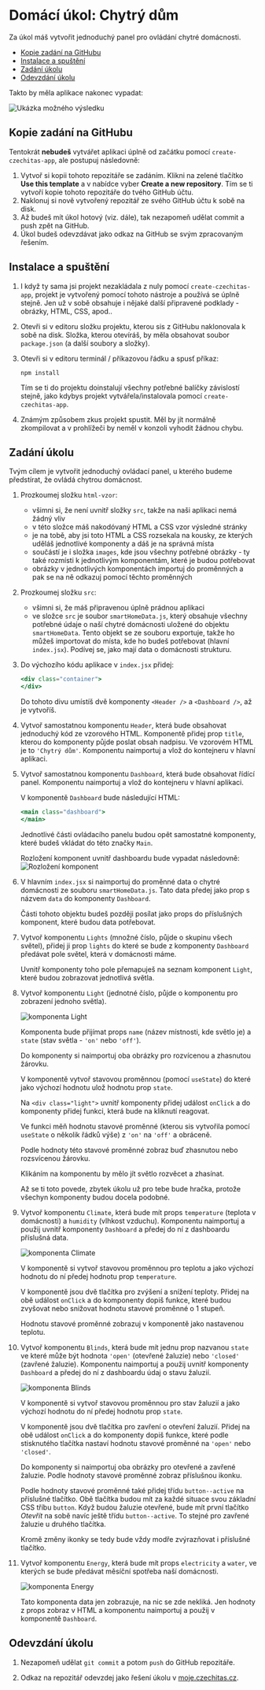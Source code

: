 # Domácí úkol: Chytrý dům

Za úkol máš vytvořit jednoduchý panel pro ovládání chytré domácnosti.

- [Kopie zadání na GitHubu](#kopie-zadání-na-githubu)
- [Instalace a spuštění](#instalace-a-spuštění)
- [Zadání úkolu](#zadání-úkolu)
- [Odevzdání úkolu](#odevzdání-úkolu)

Takto by měla aplikace nakonec vypadat:

![Ukázka možného výsledku](/ukazky/ukazka-vysledku.jpg)


## Kopie zadání na GitHubu

Tentokrát **nebudeš** vytvářet aplikaci úplně od začátku pomocí `create-czechitas-app`, ale postupuj následovně:

1. Vytvoř si kopii tohoto repozitáře se zadáním. Klikni na zelené tlačítko **Use this template** a v nabídce vyber **Create a new repository**. Tím se ti vytvoří kopie tohoto repozitáře do tvého GitHub účtu.
2. Naklonuj si nově vytvořený repozitář ze svého GitHub účtu k sobě na disk.
3. Až budeš mít úkol hotový (viz. dále), tak nezapomeň udělat commit a push zpět na GitHub.
4. Úkol budeš odevzdávat jako odkaz na GitHub se svým zpracovaným řešením.


## Instalace a spuštění

1. I když ty sama jsi projekt nezakládala z nuly pomocí `create-czechitas-app`, projekt je vytvořený pomocí tohoto nástroje a používá se úplně stejně. Jen už v sobě obsahuje i nějaké další připravené podklady - obrázky, HTML, CSS, apod..

2. Otevři si v editoru složku projektu, kterou sis z GitHubu naklonovala k sobě na disk. Složka, kterou otevíráš, by měla obsahovat soubor `package.json` (a další soubory a složky).

3. Otevři si v editoru terminál / příkazovou řádku a spusť příkaz:
	```
	npm install
	```

	Tím se ti do projektu doinstalují všechny potřebné balíčky závislostí stejně, jako kdybys projekt vytvářela/instalovala pomocí `create-czechitas-app`.

4. Známým způsobem zkus projekt spustit. Měl by jít normálně zkompilovat a v prohlížeči by neměl v konzoli vyhodit žádnou chybu.


## Zadání úkolu

Tvým cílem je vytvořit jednoduchý ovládací panel, u kterého budeme předstírat, že ovládá chytrou domácnost.

1. Prozkoumej složku `html-vzor`:
	- všimni si, že není uvnitř složky `src`, takže na naši aplikaci nemá žádný vliv
	- v této složce máš nakodóvaný HTML a CSS vzor výsledné stránky
	- je na tobě, aby jsi toto HTML a CSS rozsekala na kousky, ze kterých uděláš jednotlivé komponenty a dáš je na správná místa
	- součástí je i složka `images`, kde jsou všechny potřebné obrázky - ty také rozmísti k jednotlivým komponentám, které je budou potřebovat
	- obrázky v jednotlivých komponentách importuj do proměnných a pak se na ně odkazuj pomocí těchto proměnných

2. Prozkoumej složku `src`:
	- všimni si, že máš připravenou úplně prádnou aplikaci
	- ve složce `src` je soubor `smartHomeData.js`, který obsahuje všechny potřebné údaje o naší chytré domácnosti uložené do objektu `smartHomeData`. Tento objekt se ze souboru exportuje, takže ho můžeš importovat do místa, kde ho budeš potřebovat (hlavní `index.jsx`). Podívej se, jako mají data o domácnosti strukturu.

3. Do výchozího kódu aplikace v `index.jsx` přidej:
	```jsx
	<div class="container">
	</div>
	```

	Do tohoto divu umístíš dvě komponenty `<Header />` a `<Dashboard />`, až je vytvoříš.

4. Vytvoř samostatnou komponentu `Header`, která bude obsahovat jednoduchý kód ze vzorového HTML. Komponentě přidej prop `title`, kterou do komponenty půjde poslat obsah nadpisu. Ve vzorovém HTML je to `'Chytrý dům'`. Komponentu naimportuj a vlož do kontejneru v hlavní aplikaci.

5. Vytvoř samostatnou komponentu `Dashboard`, která bude obsahovat řídící panel. Komponentu naimportuj a vlož do kontejneru v hlavní aplikaci.

	V komponentě `Dashboard` bude následující HTML:
	```jsx
	<main class="dashboard">
	</main>
	```

	Jednotlivé části ovládacího panelu budou opět samostatné komponenty, které budeš vkládat do této značky `Main`.

	Rozložení komponent uvnitř dashboardu bude vypadat následovně:
	![Rozložení komponent](/ukazky/rozlozeni-komponent.jpg)

6. V hlavním `index.jsx` si naimportuj do proměnné data o chytré domácnosti ze souboru `smartHomeData.js`. Tato data předej jako prop s názvem `data` do komponenty `Dashboard`.

	Části tohoto objektu budeš později posílat jako props do příslušných komponent, které budou data potřebovat.

7. Vytvoř komponentu `Lights` (množné číslo, půjde o skupinu všech světel), přidej ji prop `lights` do které se bude z komponenty `Dashboard` předávat pole světel, která v domácnosti máme.

	Uvnitř komponenty toho pole přemapuješ na seznam komponent `Light`, které budou zobrazovat jednotlivá světla.

8. Vytvoř komponentu `Light` (jednotné číslo, půjde o komponentu pro zobrazení jednoho světla).

	![komponenta Light](/ukazky/ukazka-light.png)

	Komponenta bude přijímat props `name` (název místnosti, kde světlo je) a `state` (stav světla - `'on'` nebo `'off'`).

	Do komponenty si naimportuj oba obrázky pro rozvícenou a zhasnutou žárovku.

	V komponentě vytvoř stavovou proměnnou (pomocí `useState`) do které jako výchozí hodnotu ulož hodnotu prop `state`.

	Na `<div class="light">` uvnitř komponenty přidej událost `onClick` a do komponenty přidej funkci, která bude na kliknutí reagovat.

	Ve funkci měň hodnotu stavové proměnné (kterou sis vytvořila pomocí `useState` o několik řádků výše) z `'on'` na `'off'` a obráceně.

	Podle hodnoty této stavové proměnné zobraz buď zhasnutou nebo rozsvícenou žárovku.

	Klikáním na komponentu by mělo jít světlo rozvěcet a zhasínat.

	Až se ti toto povede, zbytek úkolu už pro tebe bude hračka, protože všechyn komponenty budou docela podobné.

9. Vytvoř komponentu `Climate`, která bude mít props `temperature` (teplota v domácnosti) a `humidity` (vlhkost vzduchu). Komponentu naimportuj a použij uvnitř komponenty `Dashboard` a předej do ní z dashboardu příslušná data.

	![komponenta Climate](/ukazky/ukazka-climate.png)

	V komponentě si vytvoř stavovou proměnnou pro teplotu a jako výchozí hodnotu do ní předej hodnotu prop `temperature`.

	V komponentě jsou dvě tlačítka pro zvýšení a snížení teploty. Přidej na obě událost `onClick` a do komponenty dopiš funkce, které budou zvyšovat nebo snižovat hodnotu stavové proměnné o 1 stupeň.

	Hodnotu stavové proměnné zobrazuj v komponentě jako nastavenou teplotu.

10. Vytvoř komponentu `Blinds`, která bude mít jednu prop nazvanou `state` ve které může být hodnota `'open'` (otevřené žaluzie) nebo `'closed'` (zavřené žaluzie). Komponentu naimportuj a použij uvnitř komponenty `Dashboard` a předej do ní z dashboardu údaj o stavu žaluzií.

	![komponenta Blinds](/ukazky/ukazka-blinds.png)

	V komponentě si vytvoř stavovou proměnnou pro stav žaluzií a jako výchozí hodnotu do ní předej hodnotu prop `state`.

	V komponentě jsou dvě tlačítka pro zavření o otevření žaluzií. Přidej na obě událost `onClick` a do komponenty dopiš funkce, které podle stisknutého tlačítka nastaví hodnotu stavové proměnné na `'open'` nebo `'closed'`.

	Do komponenty si naimportuj oba obrázky pro otevřené a zavřené žaluzie. Podle hodnoty stavové proměnné zobraz příslušnou ikonku.

	Podle hodnoty stavové proměnné také přidej třídu `button--active` na příslušné tlačítko. Obě tlačítka budou mít za každé situace svou základní CSS tříbu `button`. Když budou žaluzie otevřené, bude mít první tlačítko *Otevřít* na sobě navíc ještě třídu `button--active`. To stejné pro zavřené žaluzie u druhého tlačítka.

	Kromě změny ikonky se tedy bude vždy modře zvýrazňovat i příslušné tlačítko.

11. Vytvoř komponentu `Energy`, která bude mít props `electricity` a `water`, ve kterých se bude předávat měsíční spotřeba naší domácnosti.

	![komponenta Energy](/ukazky/ukazka-energy.png)

	Tato komponenta data jen zobrazuje, na nic se zde nekliká. Jen hodnoty z props zobraz v HTML a komponentu naimportuj a použij v komponentě `Dashboard`.


## Odevzdání úkolu

1. Nezapomeň udělat `git commit` a potom `push` do GitHub repozitáře.

2. Odkaz na repozitář odevzdej jako řešení úkolu v [moje.czechitas.cz](https://moje.czechitas.cz).